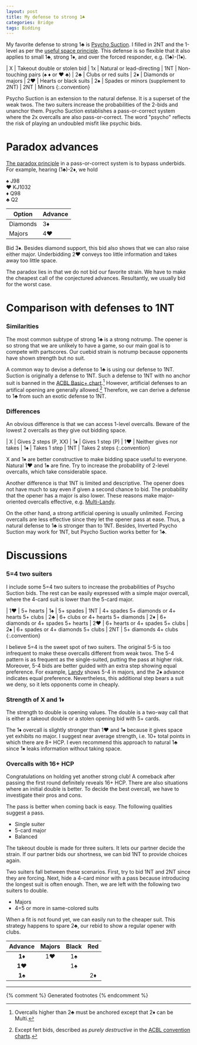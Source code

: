 ```yaml
---
layout: post
title: My defense to strong 1♣
categories: Bridge
tags: Bidding
---
```

My favorite defense to strong 1♣ is [Psycho Suction][psycho].  I filled in 2NT
and the 1-level as per the [useful space principle][usp].  This defense is so
flexible that it also applies to small 1♣, strong 1♦, and over the forced
responder, e.g.  (1♣)-(1♦).

[psycho]: https://bridge.thomasoandrews.com/psycho.html
[usp]: https://en.wikipedia.org/wiki/Useful_space_principle

| X   | Takeout double or stolen bid
| 1x  | Natural or lead-directing
| 1NT | Non-touching pairs (♠ ♦ or ♥ ♣)
| 2♣  | Clubs or red suits
| 2♦  | Diamonds or majors
| 2♥  | Hearts or black suits
| 2♠  | Spades or minors (supplement to 2NT)
| 2NT | Minors
{:.convention}

Psycho Suction is an extension to the natural defense.  It is a superset of the
weak twos.  The two suiters increase the probabilities of the 2-bids and
unanchor them.  Psycho Suction establishes a pass-or-correct system where the
2x overcalls are also pass-or-correct.  The word "psycho" reflects the risk of
playing an undoubled misfit like psychic bids.

Paradox advances
================
[The paradox principle][paradox] in a pass-or-correct system is to bypass
underbids.  For example, hearing (1♣)-2♦, we hold

♠ J98  
♥ KJ1032  
♦ Q98  
♣ Q2

[paradox]: 2020-01-05-responders-direct-cuebid.md

| Option   | Advance |
|----------|---------|
| Diamonds | 3♦      |
| Majors   | 4♥      |

Bid 3♦.  Besides diamond support, this bid also shows that we can also raise
either major.  Underbidding 2♥ conveys too little information and takes away
too little space.

The paradox lies in that we do not bid our favorite strain.  We have to make
the cheapest call of the conjectured advances.  Resultantly, we usually bid for
the worst case.

Comparison with defenses to 1NT
===============================
### Similarities
The most common subtype of strong 1♣ is a strong notrump.  The opener is so
strong that we are unlikely to have a game, so our main goal is to compete with
partscores.  Our cuebid strain is notrump because opponents have shown strength
but no suit.

A common way to devise a defense to 1♣ is using our defense to 1NT.  Suction is
originally a defense to 1NT.  Such a defense to 1NT with no anchor suit is
banned in the [ACBL Basic+ chart][acblcc].[^basic-plus]  However, artificial
defenses to an artifical opening are generally allowed.[^fert]  Therefore, we
can derive a defense to 1♣ from such an exotic defense to 1NT.

[acblcc]: https://web2.acbl.org/documentLibrary/about/Convention-Charts.pdf
[^basic-plus]: Overcalls higher than 2♣ must be anchored except that 2♦ can be Multi.
[^fert]: Except fert bids, described as *purely destructive* in the [ACBL convention charts][acblcc].

### Differences
An obvious difference is that we can access 1-level overcalls.  Beware of the
lowest 2 overcalls as they give out bidding space.

| X   | Gives 2 steps (P, XX)
| 1♦  | Gives 1 step (P)
| 1♥  | Neither gives nor takes
| 1♠  | Takes 1 step
| 1NT | Takes 2 steps
{:.convention}

X and 1♦ are better constructive to make bidding space useful to everyone.
Natural 1♥ and 1♠ are fine.  Try to increase the probability of 2-level
overcalls, which take considerable space.

Another difference is that 1NT is limited and descriptive.  The opener does not
have much to say even if given a second chance to bid.  The probability that
the opener has a major is also lower.  These reasons make major-oriented
overcalls effective, e.g. [Multi-Landy][multi-landy].

On the other hand, a strong artificial opening is usually unlimited.  Forcing
overcalls are less effective since they let the opener pass at ease.  Thus, a
natural defense to 1♣ is stronger than to 1NT.  Besides, Inverted Psycho
Suction may work for 1NT, but Psycho Suction works better for 1♣.

[multi-landy]: https://www.bridgebum.com/multi_landy.php

Discussions
===========
### 5=4 two suiters
I include some 5=4 two suiters to increase the probabilities of Psycho Suction
bids.  The rest can be easily expressed with a simple major overcall, where the
4-card suit is lower than the 5-card major.

| 1♥  | 5+ hearts
| 1♠  | 5+ spades
| 1NT | 4+ spades 5+ diamonds or 4+ hearts 5+ clubs
| 2♣  | 6+ clubs or 4+ hearts 5+ diamonds
| 2♦  | 6+ diamonds or 4+ spades 5+ hearts
| 2♥  | 6+ hearts or 4+ spades 5+ clubs
| 2♠  | 6+ spades or 4+ diamonds 5+ clubs
| 2NT | 5+ diamonds 4+ clubs
{:.convention}

I believe 5=4 is the sweet spot of two suiters.  The original 5-5 is too
infrequent to make these overcalls different from weak twos.  The 5-4 pattern
is as frequent as the single-suited, putting the pass at higher risk.  Moreover,
5-4 bids are better guided with an extra step showing equal preference.  For
example, [Landy][landy] shows 5-4 in majors, and the 2♦ advance indicates equal
preference.  Nevertheless, this additional step bears a suit we deny, so it
lets opponents come in cheaply.

[landy]: https://en.wikipedia.org/wiki/Landy_convention

### Strength of X and 1♦
The strength to double is opening values.  The double is a two-way call that is
either a takeout double or a stolen opening bid with 5+ cards.

The 1♦ overcall is slightly stronger than 1♥ and 1♠ because it gives space yet
exhibits no major.  I suggest near average strength, i.e. 10+ total points in
which there are 8+ HCP.  I even recommend this approach to natural 1♣ since 1♦
leaks information without taking space.

### Overcalls with 16+ HCP
Congratulations on holding yet another strong club!  A comeback after passing
the first round definitely reveals 16+ HCP.  There are also situations where an
initial double is better.  To decide the best overcall, we have to investigate
their pros and cons.

The pass is better when coming back is easy.  The following qualities suggest a
pass.

- Single suiter
- 5-card major
- Balanced

The takeout double is made for three suiters.  It lets our partner decide the
strain.  If our partner bids our shortness, we can bid 1NT to provide choices
again.

Two suiters fall between these scenarios.  First, try to bid 1NT and 2NT since
they are forcing.  Next, hide a 4-card minor with a pass because introducing
the longest suit is often enough.  Then, we are left with the following two
suiters to double.

- Majors
- 4=5 or more in same-colored suits

When a fit is not found yet, we can easily run to the cheaper suit.  This
strategy happens to spare 2♣, our rebid to show a regular opener with clubs.

| Advance | Majors | Black | Red |
|:-------:|:------:|:-----:|:---:|
| **1♦**  |   1♥   |  1♠   |     |
| **1♥**  |        |  1♠   |     |
| **1♠**  |        |       | 2♦  |

* * *
{% comment %} Generated footnotes {% endcomment %}
